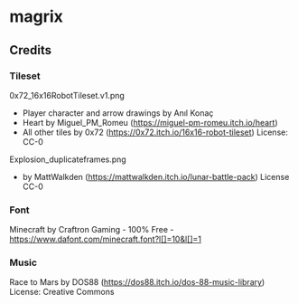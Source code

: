 # magrix

## Credits
### Tileset 
0x72_16x16RobotTileset.v1.png 
* Player character and arrow drawings by Anıl Konaç 
* Heart by Miguel_PM_Romeu (https://miguel-pm-romeu.itch.io/heart)
* All other tiles by 0x72 (https://0x72.itch.io/16x16-robot-tileset) License: CC-0  

Explosion_duplicateframes.png  
* by 	MattWalkden (https://mattwalkden.itch.io/lunar-battle-pack) License CC-0

### Font
Minecraft by Craftron Gaming - 100% Free - https://www.dafont.com/minecraft.font?l[]=10&l[]=1

### Music
Race to Mars by DOS88 (https://dos88.itch.io/dos-88-music-library) License: Creative Commons
